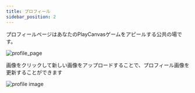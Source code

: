 ```yaml
---
title: プロフィール
sidebar_position: 2
---
```


プロフィールページはあなたのPlayCanvasゲームをアピールする公共の場です。

![profile_page](/img/user-manual/profile/profile.png)

画像をクリックして新しい画像をアップロードすることで、プロフィール画像を更新することができます

![profile image](/img/user-manual/profile/update-profile-image.jpg)
